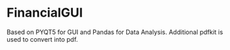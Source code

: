 # FinancialGUI
Based on PYQT5 for GUI and Pandas for Data Analysis.
Additional pdfkit is used to convert into pdf.

